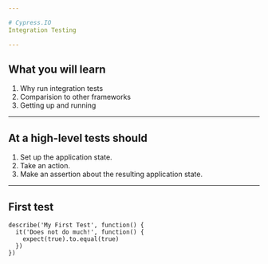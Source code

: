 ```yaml
---

# Cypress.IO
Integration Testing

---
```

## What you will learn

1. Why run integration tests
2. Comparision to other frameworks
3. Getting up and running

---
## At a high-level tests should

1. Set up the application state.
2. Take an action.
3. Make an assertion about the resulting application state.

---
## First test

```
describe('My First Test', function() {
  it('Does not do much!', function() {
    expect(true).to.equal(true)
  })
})
```





